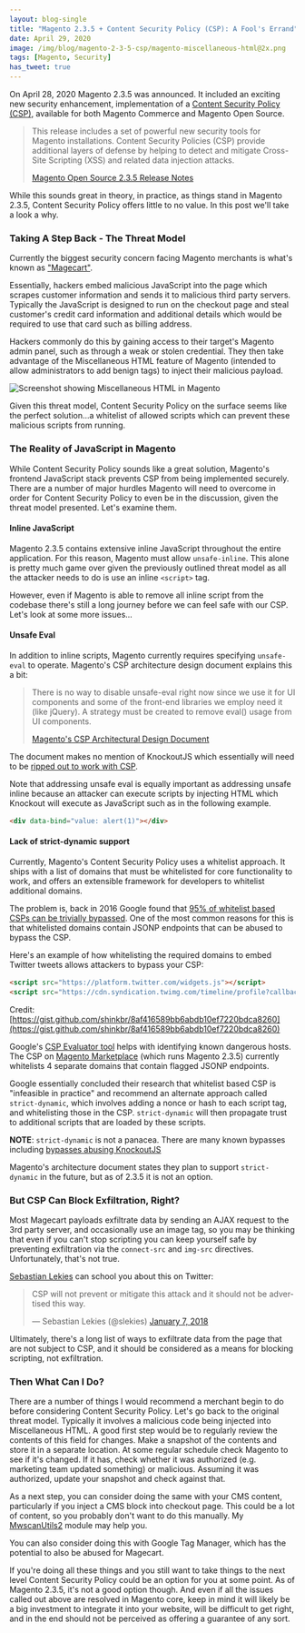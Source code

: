 ```yaml
---
layout: blog-single
title: "Magento 2.3.5 + Content Security Policy (CSP): A Fool's Errand"
date: April 29, 2020
image: /img/blog/magento-2-3-5-csp/magento-miscellaneous-html@2x.png
tags: [Magento, Security]
has_tweet: true
---
```


On April 28, 2020 Magento 2.3.5 was announced. It included an exciting new security enhancement, implementation of a [Content Security Policy (CSP)](https://developer.mozilla.org/en-US/docs/Web/HTTP/CSP), available for both Magento Commerce and Magento Open Source.

> This release includes a set of powerful new security tools for Magento installations. Content Security Policies (CSP) provide additional layers of defense by helping to detect and mitigate Cross-Site Scripting (XSS) and related data injection attacks.
> 
> [Magento Open Source 2.3.5 Release Notes](https://devdocs.magento.com/guides/v2.3/release-notes/release-notes-2-3-5-open-source.html)

While this sounds great in theory, in practice, as things stand in Magento 2.3.5, Content Security Policy offers little to no value. In this post we'll take a look a why.

<!-- excerpt_separator -->

### Taking A Step Back - The Threat Model

Currently the biggest security concern facing Magento merchants is what's known as ["Magecart"](https://www.riskiq.com/what-is-magecart/).

Essentially, hackers embed malicious JavaScript into the page which scrapes customer information and sends it to malicious third party servers. Typically the JavaScript is designed to run on the checkout page and steal customer's credit card information and additional details which would be required to use that card such as billing address.

Hackers commonly do this by gaining access to their target's Magento admin panel, such as through a weak or stolen credential. They then take advantage of the Miscellaneous HTML feature of Magento (intended to allow administrators to add benign tags) to inject their malicious payload.

<img
  class="rounded shadow"
  src="/img/blog/magento-2-3-5-csp/magento-miscellaneous-html@1x.png"
  srcset="/img/blog/magento-2-3-5-csp/magento-miscellaneous-html@1x.png 1x, /img/blog/magento-2-3-5-csp/magento-miscellaneous-html@2x.png 2x"
  alt="Screenshot showing Miscellaneous HTML in Magento">

Given this threat model, Content Security Policy on the surface seems like the perfect solution...a whitelist of allowed scripts which can prevent these malicious scripts from running.

### The Reality of JavaScript in Magento

While Content Security Policy sounds like a great solution, Magento's frontend JavaScript stack prevents CSP from being implemented securely. There are a number of major hurdles Magento will need to overcome in order for Content Security Policy to even be in the discussion, given the threat model presented. Let's examine them.

#### Inline JavaScript

Magento 2.3.5 contains extensive inline JavaScript throughout the entire application. For this reason, Magento must allow `unsafe-inline`. This alone is pretty much game over given the previously outlined threat model as all the attacker needs to do is use an inline `<script>` tag.

However, even if Magento is able to remove all inline script from the codebase there's still a long journey before we can feel safe with our CSP. Let's look at some more issues...

#### Unsafe Eval

In addition to inline scripts, Magento currently requires specifying `unsafe-eval` to operate. Magento's CSP architecture design document explains this a bit:

> There is no way to disable unsafe-eval right now since we use it for UI components and some of the front-end libraries we employ need it (like jQuery). A strategy must be created to remove eval() usage from UI components.
> 
> [Magento's CSP Architectural Design Document](https://github.com/magento/architecture/blob/4c7e6731aa6de2728b7c5a53651399aba53ef9ff/design-documents/csp.md#default-csp)

The document makes no mention of KnockoutJS which essentially will need to be [ripped out to work with CSP](https://github.com/knockout/knockout/issues/903).

Note that addressing unsafe eval is equally important as addressing unsafe inline because an attacker can execute scripts by injecting HTML which Knockout will execute as JavaScript such as in the following example.

```html
<div data-bind="value: alert(1)"></div>
```

#### Lack of strict-dynamic support

Currently, Magento's Content Security Policy uses a whitelist approach. It ships with a list of domains that must be whitelisted for core functionality to work, and offers an extensible framework for developers to whitelist additional domains. 

The problem is, back in 2016 Google found that [95% of whitelist based CSPs can be trivially bypassed](https://websec.be/blog/cspstrictdynamic/). One of the most common reasons for this is that whitelisted domains contain JSONP endpoints that can be abused to bypass the CSP.

Here's an example of how whitelisting the required domains to embed Twitter tweets allows attackers to bypass your CSP:

```html
<script src="https://platform.twitter.com/widgets.js"></script>
<script src="https://cdn.syndication.twimg.com/timeline/profile?callback=__twttr/window.alert&screen_name=shinkbr"></script>
```

Credit: [https://gist.github.com/shinkbr/8af416589bb6abdb10ef7220bdca8260](https://gist.github.com/shinkbr/8af416589bb6abdb10ef7220bdca8260)

Google's [CSP Evaluator tool](https://csp-evaluator.withgoogle.com/) helps with identifying known dangerous hosts. The CSP on [Magento Marketplace](https://marketplace.magento.com/) (which runs Magento 2.3.5) currently whitelists 4 separate domains that contain flagged JSONP endpoints.

Google essentially concluded their research that whitelist based CSP is "infeasible in practice" and recommend an alternate approach called `strict-dynamic`, which involves adding a nonce or hash to each script tag, and whitelisting those in the CSP. `strict-dynamic` will then propagate trust to additional scripts that are loaded by these scripts.

<div class="tout tout--secondary">
<p><strong>NOTE</strong>: <code>strict-dynamic</code> is not a panacea. There are many known bypasses including <a href="https://2017.appsec.eu/presos/Hacker/Don%E2%80%99t%20trust%20the%20DOM%20Bypassing%20XSS%20mitigations%20via%20Script%20gadgets%20-%20Sebastian%20Lekies,%20Krzystof%20Kotowicz%20and%20Eduardo%20Vela%20Nava%20-%20OWASP_AppSec-Eu_2017.pdf">bypasses abusing KnockoutJS</a></p>
</div>

Magento's architecture document states they plan to support `strict-dynamic` in the future, but as of 2.3.5 it is not an option.

### But CSP Can Block Exfiltration, Right?

Most Magecart payloads exfiltrate data by sending an AJAX request to the 3rd party server, and occasionally use an image tag, so you may be thinking that even if you can't stop scripting you can keep yourself safe by preventing exfiltration via the `connect-src` and `img-src` directives. Unfortunately, that's not true.

[Sebastian Lekies](https://twitter.com/slekies) can school you about this on Twitter:

<blockquote class="twitter-tweet"><p lang="en" dir="ltr">CSP will not prevent or mitigate this attack and it should not be advertised this way.</p>&mdash; Sebastian Lekies (@slekies) <a href="https://twitter.com/slekies/status/949905277796700160?ref_src=twsrc%5Etfw">January 7, 2018</a></blockquote>

Ultimately, there's a long list of ways to exfiltrate data from the page that are not subject to CSP, and it should be considered as a means for blocking scripting, not exfiltration.

### Then What Can I Do?

There are a number of things I would recommend a merchant begin to do before considering Content Security Policy. Let's go back to the original threat model. Typically it involves a malicious code being injected into Miscellaneous HTML. A good first step would be to regularly review the contents of this field for changes. Make a snapshot of the contents and store it in a separate location. At some regular schedule check Magento to see if it's changed. If it has, check whether it was authorized (e.g. marketing team updated something) or malicious. Assuming it was authorized, update your snapshot and check against that.

As a next step, you can consider doing the same with your CMS content, particularly if you inject a CMS block into checkout page. This could be a lot of content, so you probably don't want to do this manually. My [MwscanUtils2](https://github.com/mpchadwick/Mpchadwick_MwscanUtils2) module may help you.

You can also consider doing this with Google Tag Manager, which has the potential to also be abused for Magecart.

If you're doing all these things and you still want to take things to the next level Content Security Policy could be an option for you at some point. As of Magento 2.3.5, it's not a good option though. And even if all the issues called out above are resolved in Magento core, keep in mind it will likely be a big investment to integrate it into your website, will be difficult to get right, and in the end should not be perceived as offering a guarantee of any sort.